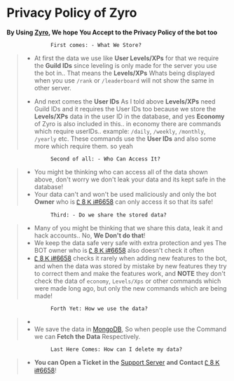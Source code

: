 # Privacy Policy of Zyro

**By Using [Zyro](https://discord.com/api/oauth2/authorize?client_id=877815459624411147&permissions=1102468931703&scope=bot%20applications.commands), We hope You Accept to the Privacy Policy of the bot too**

```
              First comes: - What We Store?
```
> - At first the data we use like **User Levels/XPs** for that we require the **Guild IDs** since leveling is only made for the server you use the bot in.. That means the **Levels/XPs** Whats being displayed when you use `/rank` or `/leaderboard` will not show the same in other server. 
>
> - And next comes the **User IDs** As I told above **Levels/XPs** need Guild IDs and it requires the User IDs too because we store the **Levels/XPs** data in the user ID in the database, and yes **Economy** of Zyro is also included in this.. in economy there are commands which require userIDs.. example: `/daily`, `/weekly`, `/monthly`, `/yearly` etc. These commands use the **User IDs** and also some more which require them. so yeah 

```
              Second of all: - Who Can Access It?
```
> - You might be thinking who can access all of the data shown above, don't worry we don't leak your data and its kept safe in the database!
> - Your data can't and won't be used maliciously and only the bot **Owner** who is [Ꮭ 8 Ꮶ Ꭵ#6658](https://discord.com/users/872442836166017064) can only access it so that its safe!

```
              Third: - Do we share the stored data?
```
> - Many of you might be thinking that we share this data, leak it and hack accounts.. No, **We Don't do that**!
> - We keep the data safe very safe with extra protection and yes The BOT owner who is [Ꮭ 8 Ꮶ Ꭵ#6658](https://discord.com/users/872442836166017064) also doesn't check it often
> - [Ꮭ 8 Ꮶ Ꭵ#6658](https://discord.com/users/872442836166017064) checks it rarely when adding new features to the bot, and when the data was stored by mistake by new features they try to correct them and make the features work, and **NOTE** they don't check the data of `economy`, `Levels/Xps` or other commands which were made long ago, but only the new commands which are being made!

```
              Forth Yet: How we use the data?
```
> - 
> - We save the data in [MongoDB](https://www.mongodb.com/), So when people use the Command we can **Fetch the Data** Respectively.

```
              Last Here Comes: How can I delete my data?
```
> - **You can Open a Ticket in the** [Support Server](https://discord.gg/Pc96dVS6tS) **and Contact** [Ꮭ 8 Ꮶ Ꭵ#6658](https://discord.com/users/872442836166017064)!
